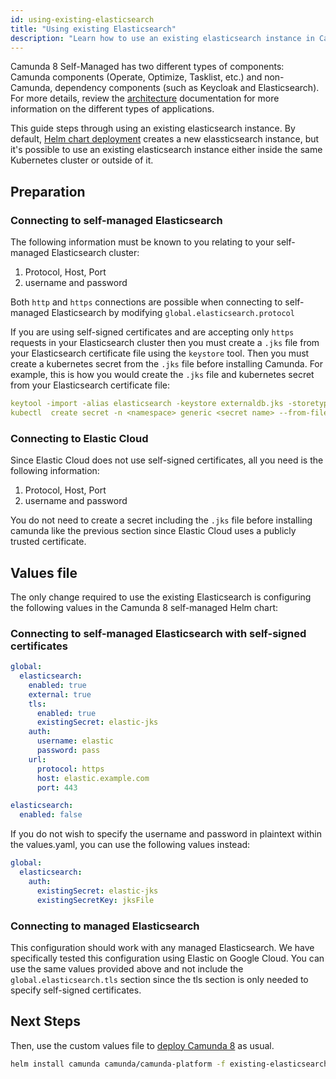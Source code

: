 ```yaml
---
id: using-existing-elasticsearch
title: "Using existing Elasticsearch"
description: "Learn how to use an existing elasticsearch instance in Camunda 8 Self-Managed deployment."
---
```


Camunda 8 Self-Managed has two different types of components: Camunda components (Operate, Optimize, Tasklist, etc.) and non-Camunda, dependency components (such as Keycloak and Elasticsearch). For more details, review the [architecture](../../../platform-architecture/overview.md) documentation for more information on the different types of applications.

This guide steps through using an existing elasticsearch instance. By default, [Helm chart deployment](../deploy.md) creates a new elassticsearch instance, but it's possible to use an existing elasticsearch instance either inside the same Kubernetes cluster or outside of it.

## Preparation

### Connecting to self-managed Elasticsearch

The following information must be known to you relating to your self-managed Elasticsearch cluster:

1. Protocol, Host, Port
2. username and password

Both `http` and `https` connections are possible when connecting to self-managed Elasticsearch by modifying `global.elasticsearch.protocol`

If you are using self-signed certificates and are accepting only `https` requests in your Elasticsearch cluster then you must create a `.jks` file from your Elasticsearch certificate file using the `keystore` tool. Then you must create a kubernetes secret from the `.jks` file before installing Camunda. For example, this is how you would create the `.jks` file and kubernetes secret from your Elasticsearch certificate file:

```yaml
keytool -import -alias elasticsearch -keystore externaldb.jks -storetype jks -file <name of elasticsearch crt file> -storepass changeit -noprompt
kubectl  create secret -n <namespace> generic <secret name> --from-file=externaldb.jks
```

### Connecting to Elastic Cloud

Since Elastic Cloud does not use self-signed certificates, all you need is the following information:

1. Protocol, Host, Port
2. username and password

You do not need to create a secret including the `.jks` file before installing camunda like the previous section since Elastic Cloud uses a publicly trusted certificate.

## Values file

The only change required to use the existing Elasticsearch is configuring the following values in the Camunda 8 self-managed Helm chart:

### Connecting to self-managed Elasticsearch with self-signed certificates

```yaml
global:
  elasticsearch:
    enabled: true
    external: true
    tls:
      enabled: true
      existingSecret: elastic-jks
    auth:
      username: elastic
      password: pass
    url:
      protocol: https
      host: elastic.example.com
      port: 443

elasticsearch:
  enabled: false
```

If you do not wish to specify the username and password in plaintext within the values.yaml, you can use the following values instead:

```yaml
global:
  elasticsearch:
    auth:
      existingSecret: elastic-jks
      existingSecretKey: jksFile
```

### Connecting to managed Elasticsearch

This configuration should work with any managed Elasticsearch. We have specifically tested this configuration using Elastic on Google Cloud. You can use the same values provided above and not include the `global.elasticsearch.tls` section since the tls section is only needed to specify self-signed certificates.

## Next Steps

Then, use the custom values file to [deploy Camunda 8](../deploy.md) as usual.

```sh
helm install camunda camunda/camunda-platform -f existing-elasticsearch-values.yaml
```
